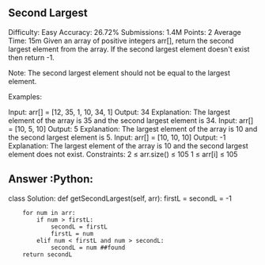 ## Second Largest
Difficulty: Easy Accuracy: 26.72% Submissions: 1.4M Points: 2 Average Time: 15m
Given an array of positive integers arr[], return the second largest element from the array. If the second largest element doesn't exist then return -1.

Note: The second largest element should not be equal to the largest element.

Examples:

Input: arr[] = [12, 35, 1, 10, 34, 1]
Output: 34
Explanation: The largest element of the array is 35 and the second largest element is 34.
Input: arr[] = [10, 5, 10]
Output: 5
Explanation: The largest element of the array is 10 and the second largest element is 5.
Input: arr[] = [10, 10, 10]
Output: -1
Explanation: The largest element of the array is 10 and the second largest element does not exist.
Constraints:
2 ≤ arr.size() ≤ 105
1 ≤ arr[i] ≤ 105



## Answer :Python:
class Solution:
    def getSecondLargest(self, arr):
        firstL = secondL = -1
      
        for num in arr:
            if num > firstL:
                secondL = firstL 
                firstL = num 
            elif num < firstL and num > secondL:
                secondL = num ##found 
        return secondL 
